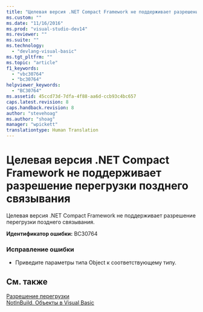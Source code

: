 ```yaml
---
title: "Целевая версия .NET Compact Framework не поддерживает разрешение перегрузки позднего связывания | Microsoft Docs"
ms.custom: ""
ms.date: "11/16/2016"
ms.prod: "visual-studio-dev14"
ms.reviewer: ""
ms.suite: ""
ms.technology: 
  - "devlang-visual-basic"
ms.tgt_pltfrm: ""
ms.topic: "article"
f1_keywords: 
  - "vbc30764"
  - "bc30764"
helpviewer_keywords: 
  - "BC30764"
ms.assetid: 45ccd73d-7dfa-4f88-aa6d-ccb93c4bc657
caps.latest.revision: 8
caps.handback.revision: 8
author: "stevehoag"
ms.author: "shoag"
manager: "wpickett"
translationtype: Human Translation
---
```

# Целевая версия .NET Compact Framework не поддерживает разрешение перегрузки позднего связывания
Целевая версия .NET Compact Framework не поддерживает разрешение перегрузки позднего связывания.  
  
 **Идентификатор ошибки:** BC30764  
  
### Исправление ошибки  
  
-   Приведите параметры типа Object к соответствующему типу.  
  
## См. также  
 [Разрешение перегрузки](../../visual-basic/programming-guide/language-features/procedures/overload-resolution.md)   
 [NotInBuild. Объекты в Visual Basic](http://msdn.microsoft.com/ru-ru/85bd757a-a19e-45e1-af89-d68765f5ee3c)